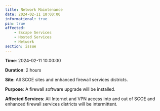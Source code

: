 ```yaml
---
title: Network Maintenance
date: 2024-02-11 10:00:00
informational: true
pin: true
affected:
    - Escape Services
    - Hosted Services
    - Network
section: issue
---
```


**Time**: 2024-02-11 10:00:00

**Duration**: 2 hours

**Site**: All SCOE sites and enhanced firewall services districts.

**Purpose**: A firewall software upgrade will be installed.

**Affected Services**: All Internet and VPN access into and out of SCOE and enhanced firewall services districts will be intermittent.

